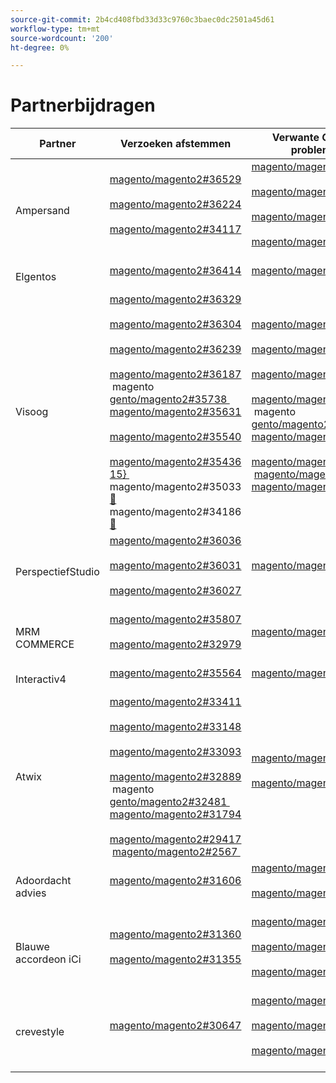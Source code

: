 ```yaml
---
source-git-commit: 2b4cd408fbd33d33c9760c3baec0dc2501a45d61
workflow-type: tm+mt
source-wordcount: '200'
ht-degree: 0%

---
```

# Partnerbijdragen

| Partner | Verzoeken afstemmen | Verwante GitHub-problemen |
| ------- | ------- | ------- |
| Ampersand | [&#x200B; magento/magento2#36529 &#x200B;](https://github.com/magento/magento2/pull/36529) [&#x200B; magento/magento2#36224 &#x200B;](https://github.com/magento/magento2/pull/36224) [&#x200B; magento/magento2#34117 &#x200B;](https://github.com/magento/magento2/pull/34117) | [&#x200B; magento/magento2#36726 &#x200B;](https://github.com/magento/magento2/issues/36726) [&#x200B; magento/magento2#35546 &#x200B;](https://github.com/magento/magento2/issues/35546) [&#x200B; magento/magento2#36334 &#x200B;](https://github.com/magento/magento2/issues/36334) [&#x200B; magento/magento2#36628 &#x200B;](https://github.com/magento/magento2/issues/36628) |
| Elgentos | [&#x200B; magento/magento2#36414 &#x200B;](https://github.com/magento/magento2/pull/36414) | [&#x200B; magento/magento2#36831 &#x200B;](https://github.com/magento/magento2/issues/36831) |
| Visoog | [&#x200B; magento/magento2#36329 &#x200B;](https://github.com/magento/magento2/pull/36329) [&#x200B; magento/magento2#36304 &#x200B;](https://github.com/magento/magento2/pull/36304) [&#x200B; magento/magento2#36239 &#x200B;](https://github.com/magento/magento2/pull/36239) [&#x200B; magento/magento2#36187 &#x200B;](https://github.com/magento/magento2/pull/36187) magento [&#x200B; gento/magento2#35738 &#x200B;](https://github.com/magento/magento2/pull/35738) [&#x200B; magento/magento2#35631 &#x200B;](https://github.com/magento/magento2/pull/35631) [&#x200B; magento/magento2#35540 &#x200B;](https://github.com/magento/magento2/pull/35540) [&#x200B; magento/magento2#35436 15&rbrace; &#x200B;](https://github.com/magento/magento2/pull/35436) magento/magento2#35033 [&#128279;](https://github.com/magento/magento2/pull/35033) magento/magento2#34186 [&#128279;](https://github.com/magento/magento2/pull/34186) | [&#x200B; magento/magento2#36641 &#x200B;](https://github.com/magento/magento2/issues/36641) [&#x200B; magento/magento2#36338 &#x200B;](https://github.com/magento/magento2/issues/36338) [&#x200B; magento/magento2#36554 &#x200B;](https://github.com/magento/magento2/issues/36554) [&#x200B; magento/magento2#36646 &#x200B;](https://github.com/magento/magento2/issues/36646) magento [&#x200B; gento/magento2#36648 &#x200B;](https://github.com/magento/magento2/issues/36648) [&#x200B; magento/magento2#35325 &#x200B;](https://github.com/magento/magento2/issues/35325) [&#x200B; magento/magento2#35711 &#x200B;](https://github.com/magento/magento2/issues/35711) [&#x200B; magento/magento2#3548 &#x200B;](https://github.com/magento/magento2/issues/35488) [&#x200B; magento/magento2#34321 &#x200B;](https://github.com/magento/magento2/issues/34321) |
| PerspectiefStudio | [&#x200B; magento/magento2#36036 &#x200B;](https://github.com/magento/magento2/pull/36036) [&#x200B; magento/magento2#36031 &#x200B;](https://github.com/magento/magento2/pull/36031) [&#x200B; magento/magento2#36027 &#x200B;](https://github.com/magento/magento2/pull/36027) | [&#x200B; magento/magento2#36337 &#x200B;](https://github.com/magento/magento2/issues/36337) |
| MRM COMMERCE | [&#x200B; magento/magento2#35807 &#x200B;](https://github.com/magento/magento2/pull/35807) [&#x200B; magento/magento2#32979 &#x200B;](https://github.com/magento/magento2/pull/32979) | [&#x200B; magento/magento2#35994 &#x200B;](https://github.com/magento/magento2/issues/35994) |
| Interactiv4 | [&#x200B; magento/magento2#35564 &#x200B;](https://github.com/magento/magento2/pull/35564) | [&#x200B; magento/magento2#35568 &#x200B;](https://github.com/magento/magento2/issues/35568) |
| Atwix | [&#x200B; magento/magento2#33411 &#x200B;](https://github.com/magento/magento2/pull/33411) [&#x200B; magento/magento2#33148 &#x200B;](https://github.com/magento/magento2/pull/33148) [&#x200B; magento/magento2#33093 &#x200B;](https://github.com/magento/magento2/pull/33093) [&#x200B; magento/magento2#32889 &#x200B;](https://github.com/magento/magento2/pull/32889) magento [&#x200B; gento/magento2#32481 &#x200B;](https://github.com/magento/magento2/pull/32481) [&#x200B; magento/magento2#31794 &#x200B;](https://github.com/magento/magento2/pull/31794) [&#x200B; magento/magento2#29417 &#x200B;](https://github.com/magento/magento2/pull/29417) [&#x200B; magento/magento2#2567 &#x200B;](https://github.com/magento/magento2/pull/25677) | [&#x200B; magento/magento2#35858 &#x200B;](https://github.com/magento/magento2/issues/35858) [&#x200B; magento/magento2#29418 &#x200B;](https://github.com/magento/magento2/issues/29418) |
| Adoordacht advies | [&#x200B; magento/magento2#31606 &#x200B;](https://github.com/magento/magento2/pull/31606) | [&#x200B; magento/magento2#31643 &#x200B;](https://github.com/magento/magento2/issues/31643) [&#x200B; magento/magento2#31866 &#x200B;](https://github.com/magento/magento2/issues/31866) |
| Blauwe accordeon iCi | [&#x200B; magento/magento2#31360 &#x200B;](https://github.com/magento/magento2/pull/31360) [&#x200B; magento/magento2#31355 &#x200B;](https://github.com/magento/magento2/pull/31355) | [&#x200B; magento/magento2#31443 &#x200B;](https://github.com/magento/magento2/issues/31443) [&#x200B; magento/magento2#31373 &#x200B;](https://github.com/magento/magento2/issues/31373) [&#x200B; magento/magento2#32625 &#x200B;](https://github.com/magento/magento2/issues/32625) |
| crevestyle | [&#x200B; magento/magento2#30647 &#x200B;](https://github.com/magento/magento2/pull/30647) | [&#x200B; magento/magento2#30672 &#x200B;](https://github.com/magento/magento2/issues/30672) [&#x200B; magento/magento2#32985 &#x200B;](https://github.com/magento/magento2/issues/32985) [&#x200B; magento/magento2#30613 &#x200B;](https://github.com/magento/magento2/issues/30613) |